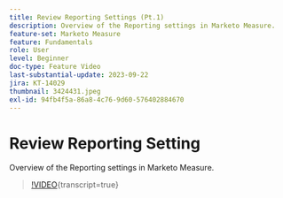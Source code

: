 ```yaml
---
title: Review Reporting Settings (Pt.1)
description: Overview of the Reporting settings in Marketo Measure.
feature-set: Marketo Measure
feature: Fundamentals
role: User
level: Beginner
doc-type: Feature Video
last-substantial-update: 2023-09-22
jira: KT-14029
thumbnail: 3424431.jpeg
exl-id: 94fb4f5a-86a8-4c76-9d60-576402884670
---
```

# Review Reporting Setting

Overview of the Reporting settings in Marketo Measure.

>[!VIDEO](https://video.tv.adobe.com/v/3424431/?learn=on){transcript=true}
